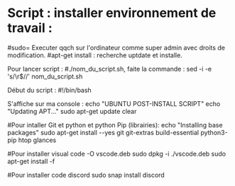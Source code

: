 # Script : installer environnement de travail :

#sudo= Executer qqch sur l'ordinateur comme super admin avec droits de modification.
#apt-get install : recherche uptdate et installe.

Pour lancer script :
#./nom_du_script.sh, faite la commande : sed -i -e 's/\r$//'  nom_du_script.sh


Début du script : 
#!/bin/bash

S'affiche sur ma console : 
echo "UBUNTU POST-INSTALL SCRIPT"
echo "Updating APT..."
sudo apt-get update 
clear

#Pour intaller Git et python et python Pip (librairies):
echo "Installing base packages"
sudo apt-get install --yes git git-extras build-essential python3-pip htop glances

#Pour installer visual code 
-O vscode.deb
sudo dpkg -i ./vscode.deb
sudo apt-get install -f

#Pour installer code discord 
sudo snap install discord
